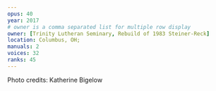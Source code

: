 ```yaml
---
opus: 40
year: 2017
# owner is a comma separated list for multiple row display
owner: [Trinity Lutheran Seminary, Rebuild of 1983 Steiner-Reck]
location: Columbus, OH;
manuals: 2
voices: 32
ranks: 45
---
```

Photo credits: Katherine Bigelow
